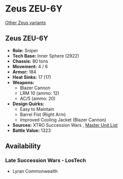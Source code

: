 # Zeus ZEU-6Y 

[Other Zeus variants](../zeus.md) 

## Zeus ZEU-6Y 

- **Role:** Sniper 
- **Tech Base:** Inner Sphere (2922) 
- **Chassis:** 80 tons 
- **Movement:** 4 / 6 
- **Armor:** 184 
- **Heat Sinks:** 17 (17) 
- **Weapons:** 
  - Blazer Cannon 
  - LRM 10 (ammo: 12) 
  - AC/5 (ammo: 20) 
- **Design Quirks:** 
  - Easy to Maintain 
  - Barrel Fist (Right Arm) 
  - Improved Cooling Jacket (Blazer Cannon) 
- **Sources:** XTRO Succession Wars , [Master Unit List](http://masterunitlist.info/Unit/Details/5772/zeus-zeu-6y) 
- **Battle Value:** 1323 

## Availability 

### Late Succession Wars - LosTech 

- Lyran Commonwealth 

